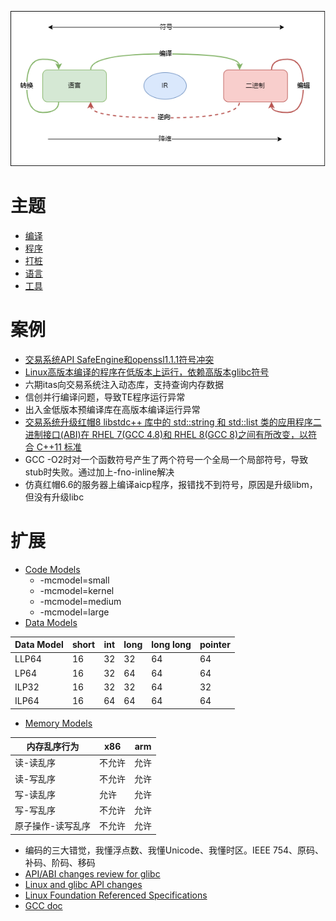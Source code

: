 

![](pic/topic.png)
# 主题
- [编译](compile.md)
- [程序](program.md)
- [打桩](stub.md)
- [语言](language.md)
- [工具](bin.md)

# 案例
- [交易系统API SafeEngine和openssl1.1.1符号冲突](symbolic.md)
- [Linux高版本编译的程序在低版本上运行，依赖高版本glibc符号](abi.md)
- 六期itas向交易系统注入动态库，支持查询内存数据
- 信创并行编译问题，导致TE程序运行异常
- 出入金低版本预编译库在高版本编译运行异常
- [交易系统升级红帽8 libstdc++ 库中的 std::string 和 std::list 类的应用程序二进制接口(ABI)在 RHEL 7(GCC 4.8)和 RHEL 8(GCC 8)之间有所改变，以符合 C++11 标准](https://gcc.gnu.org/onlinedocs/gcc-5.2.0/libstdc++/manual/manual/using_dual_abi.html)
- GCC -O2时对一个函数符号产生了两个符号一个全局一个局部符号，导致stub时失败。通过加上-fno-inline解决
- 仿真红帽6.6的服务器上编译aicp程序，报错找不到符号，原因是升级libm，但没有升级libc

# 扩展
- [Code Models](https://alittleresearcher.blogspot.com/2017/03/understanding-the-x64-code-models.html)
    - -mcmodel=small
    - -mcmodel=kernel
    - -mcmodel=medium
    - -mcmodel=large
- [Data Models](https://en.wikipedia.org/wiki/64-bit_computing#64-bit_data_models)

|  Data Model | short | int | long | long long | pointer|
| --- | --- | --- |--- | --- | --- |
| LLP64 | 16 | 32| 32| 64 | 64|
| LP64 | 16 | 32| 64| 64 | 64|
| ILP32 | 16 | 32| 32| 64 | 32|
| ILP64 | 16 | 64| 64| 64 | 64|

- [Memory Models](https://colobu.com/2021/06/30/hwmm/)

|  内存乱序行为|    x86 |      arm |
| --- | --- | --- |
| 读-读乱序 |             不允许 |  允许 |
| 读-写乱序  |            不允许  | 允许 |
| 写-读乱序   |           允许 |   允许 |
| 写-写乱序    |          不允许|  允许 |
| 原子操作-读写乱序 |      不允许 | 允许 |

- 编码的三大错觉，我懂浮点数、我懂Unicode、我懂时区。IEEE 754、原码、补码、阶码、移码
- [API/ABI changes review for glibc](https://abi-laboratory.pro/?view=timeline&l=glibc)
- [Linux and glibc API changes](https://man7.org/tlpi/api_changes/)
- [Linux Foundation Referenced Specifications](https://refspecs.linuxfoundation.org/)
- [GCC doc](https://gcc.gnu.org/onlinedocs/gcc/Option-Summary.html#Option-Summary)
